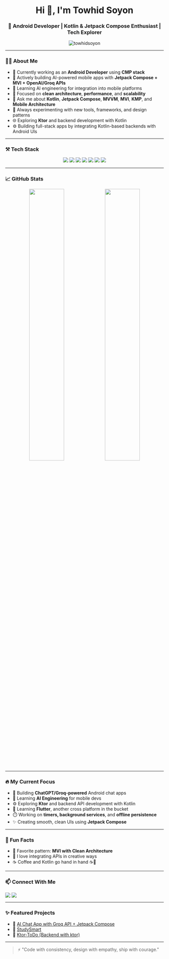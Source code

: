 <!-- Profile Header -->
<h1 align="center">Hi 👋, I'm Towhid Soyon</h1>
<h3 align="center">🚀 Android Developer | Kotlin & Jetpack Compose Enthusiast | Tech Explorer</h3>

<p align="center">
  <img src="https://komarev.com/ghpvc/?username=towhidsoyon&label=Profile%20views&color=0e75b6&style=flat" alt="towhidsoyon" />
</p>

---

### 🧑‍💻 About Me

- 💼 Currently working as an **Android Developer** using **CMP stack**
- 🔭 Actively building AI-powered mobile apps with **Jetpack Compose + MVI + OpenAI/Groq APIs**
- 🌱 Learning AI engineering for integration into mobile platforms
- 📱 Focused on **clean architecture**, **performance**, and **scalability**
- 💬 Ask me about **Kotlin**, **Jetpack Compose**, **MVVM**, **MVI**, **KMP**, and **Mobile Architecture**
- 🧠 Always experimenting with new tools, frameworks, and design patterns
- 🌐 Exploring **Ktor** and backend development with Kotlin
- ⚙️ Building full-stack apps by integrating Kotlin-based backends with Android UIs


---

### ⚒️ Tech Stack

<p align="center">
  <img src="https://img.shields.io/badge/Kotlin-7F52FF?style=for-the-badge&logo=kotlin&logoColor=white"/>
  <img src="https://img.shields.io/badge/Jetpack%20Compose-4285F4?style=for-the-badge&logo=android&logoColor=white"/>
  <img src="https://img.shields.io/badge/MVI-5C2D91?style=for-the-badge"/>
  <img src="https://img.shields.io/badge/OpenAI-412991?style=for-the-badge&logo=openai&logoColor=white"/>
  <img src="https://img.shields.io/badge/Groq%20API-ff005c?style=for-the-badge"/>
  <img src="https://img.shields.io/badge/Android%20Studio-3DDC84?style=for-the-badge&logo=androidstudio&logoColor=white"/>
  <img src="https://img.shields.io/badge/Firebase-ffca28?style=for-the-badge&logo=firebase&logoColor=black"/>
</p>

---

### 📈 GitHub Stats

<p align="center">
  <img src="https://github-readme-stats.vercel.app/api?username=towhidsoyon&show_icons=true&theme=tokyonight" width="47%"/>
  <img src="https://github-readme-streak-stats.herokuapp.com/?user=towhidsoyon&theme=tokyonight" width="47%"/>
</p>

---

### 🔥 My Current Focus

- 📲 Building **ChatGPT/Groq-powered** Android chat apps
- 🧠 Learning **AI Engineering** for mobile devs
- ⚙️ Exploring **Ktor** and backend API development with Kotlin
- 🧠 Learning **Flutter**, another cross platform in the bucket
- ⏱️ Working on **timers, background services**, and **offline persistence**
- ✨ Creating smooth, clean UIs using **Jetpack Compose**

---

### 🧩 Fun Facts

- 🎯 Favorite pattern: **MVI with Clean Architecture**
- 🔌 I love integrating APIs in creative ways
- ☕ Coffee and Kotlin go hand in hand ☕🧠

---

### 📫 Connect With Me

<p align="left">
  <a href="https://www.linkedin.com/in/towhid-soyon/" target="blank"><img align="center" src="https://img.shields.io/badge/LinkedIn-0077B5?style=for-the-badge&logo=linkedin&logoColor=white" /></a>
  <a href="mailto:towhidofficial692@gmail.com"><img align="center" src="https://img.shields.io/badge/Gmail-D14836?style=for-the-badge&logo=gmail&logoColor=white" /></a>
</p>

---

### ✨ Featured Projects

- 🔹 [AI Chat App with Groq API + Jetpack Compose]([https://github.com/towhidSoyon/your-chat-app-repo](https://github.com/towhidSoyon/GroqApp))
- 🔹 [StudySmart](https://github.com/towhidSoyon/neptune-mobile-app](https://github.com/towhidSoyon/StudySmart))
- 🔹 [Ktor-ToDo (Backend with ktor)]([https://github.com/towhidSoyon/your-cmp-demo-repo](https://github.com/towhidSoyon/ktor-ToDo))

---

> ⚡ "Code with consistency, design with empathy, ship with courage."

